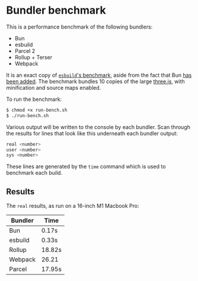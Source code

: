 # Bundler benchmark

This is a performance benchmark of the following bundlers:

- Bun
- esbuild
- Parcel 2
- Rollup + Terser
- Webpack

It is an exact copy of [`esbuild`'s benchmark](https://github.com/evanw/esbuild/blob/main/Makefile), aside from the fact that Bun [has been added](https://github.com/colinhacks/esbuild/commit/1b928b7981aa7edfadf77fcf8931bb8d6f38cd96). The benchmark bundles 10 copies of the large [three.js](https://threejs.org/), with minification and source maps enabled.

To run the benchmark:

```sh
$ chmod +x run-bench.sh
$ ./run-bench.sh
```

Various output will be written to the console by each bundler. Scan through the results for lines that look like this underneath each bundler output:

```sh
real <number>
user <number>
sys <number>
```

These lines are generated by the `time` command which is used to benchmark each build.

## Results

The `real` results, as run on a 16-inch M1 Macbook Pro:

| Bundler | Time   |
| ------- | ------ |
| Bun     | 0.17s  |
| esbuild | 0.33s  |
| Rollup  | 18.82s |
| Webpack | 26.21  |
| Parcel  | 17.95s |
